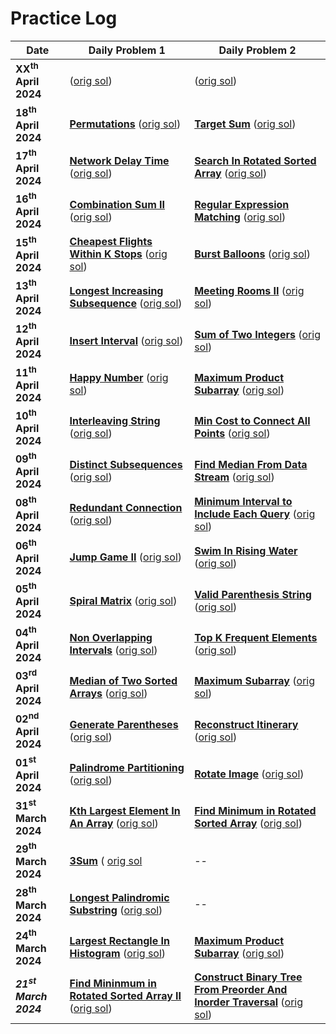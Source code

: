 # Practice Log

| Date | Daily Problem 1 | Daily Problem 2 |
| ---- | ---- | ---- |
| **XX<sup>th</sup> April 2024** | **[]()** ([orig sol]()) | **[]()** ([orig sol]()) |
| **18<sup>th</sup> April 2024** | **[Permutations](https://leetcode.com/problems/permutations/)** ([orig sol](https://github.com/shreyjain711/LC-Practice/blob/main/Backtracking/permutations.cpp)) | **[Target Sum](https://leetcode.com/problems/target-sum/)** ([orig sol](https://github.com/shreyjain711/LC-Practice/blob/main/2D%20Dynamic%20Programming/target_sum.cpp)) |
| **17<sup>th</sup> April 2024** | **[Network Delay Time](https://leetcode.com/problems/network-delay-time/)** ([orig sol](https://github.com/shreyjain711/LC-Practice/blob/main/Advanced%20Graphs/network_delay_time.cpp)) | **[Search In Rotated Sorted Array](https://leetcode.com/problems/search-in-rotated-sorted-array/)** ([orig sol](https://github.com/shreyjain711/LC-Practice/blob/main/Binary%20Search/search_in_rotated_arr.cpp)) |
| **16<sup>th</sup> April 2024** | **[Combination Sum II](https://leetcode.com/problems/combination-sum-ii/)** ([orig sol](https://github.com/shreyjain711/LC-Practice/blob/main/Backtracking/combination_sum_ii.cpp)) | **[Regular Expression Matching](https://leetcode.com/problems/regular-expression-matching/)** ([orig sol](https://github.com/shreyjain711/LC-Practice/blob/main/2D%20Dynamic%20Programming/regex_matching.cpp)) |
| **15<sup>th</sup> April 2024** | **[Cheapest Flights Within K Stops](https://leetcode.com/problems/cheapest-flights-within-k-stops/)** ([orig sol](https://github.com/shreyjain711/LC-Practice/blob/main/Advanced%20Graphs/cheapest_flights_k_stops.cpp)) | **[Burst Balloons](https://leetcode.com/problems/burst-balloons/)** ([orig sol](https://github.com/shreyjain711/LC-Practice/blob/main/2D%20Dynamic%20Programming/burst_balloons.cpp)) |
| **13<sup>th</sup> April 2024** | **[Longest Increasing Subsequence](https://leetcode.com/problems/longest-increasing-subsequence/)** ([orig sol](https://github.com/shreyjain711/LC-Practice/blob/main/1-D%20Dynamic%20Programming/longest_increasing_subseq.cpp)) | **[Meeting Rooms II](https://github.com/neetcode-gh/leetcode/blob/main/cpp/0253-meeting-rooms-ii.cpp)** ([orig sol](https://github.com/shreyjain711/LC-Practice/blob/main/Intervals/meeting_rooms_ii.cpp)) |
| **12<sup>th</sup> April 2024** | **[Insert Interval](https://leetcode.com/problems/insert-interval/)** ([orig sol](https://github.com/shreyjain711/LC-Practice/blob/main/Intervals/insert_intervals.cpp)) | **[Sum of Two Integers](https://leetcode.com/problems/sum-of-two-integers/)** ([orig sol](https://github.com/shreyjain711/LC-Practice/blob/main/Bit%20Manipulation/sum_of_two_integers.cpp)) |
| **11<sup>th</sup> April 2024** | **[Happy Number](https://leetcode.com/problems/happy-number/)** ([orig sol](https://github.com/shreyjain711/LC-Practice/blob/main/Math%20Geometry/happy_number.cpp)) | **[Maximum Product Subarray](https://leetcode.com/problems/maximum-product-subarray/)** ([orig sol](https://github.com/shreyjain711/LC-Practice/blob/main/1-D%20Dynamic%20Programming/max_prod_subarr.cpp)) |
| **10<sup>th</sup> April 2024** | **[Interleaving String](https://leetcode.com/problems/interleaving-string/)** ([orig sol](https://github.com/shreyjain711/LC-Practice/blob/main/2D%20Dynamic%20Programming/interleaving_strings.cpp)) | **[Min Cost to Connect All Points](https://leetcode.com/problems/min-cost-to-connect-all-points/)** ([orig sol](https://github.com/shreyjain711/LC-Practice/blob/main/Advanced%20Graphs/min_cost_connect_all.cpp)) |
| **09<sup>th</sup> April 2024** | **[Distinct Subsequences](https://leetcode.com/problems/distinct-subsequences/)** ([orig sol](https://github.com/shreyjain711/LC-Practice/blob/main/2D%20Dynamic%20Programming/distinct_subseq.cpp)) | **[Find Median From Data Stream](https://leetcode.com/problems/find-median-from-data-stream/)** ([orig sol](https://github.com/shreyjain711/LC-Practice/blob/main/Heap%20Priority%20Queue/median_from_stream.cpp)) |
| **08<sup>th</sup> April 2024** | **[Redundant Connection](https://leetcode.com/problems/redundant-connection/)** ([orig sol](https://github.com/shreyjain711/LC-Practice/blob/main/Graphs/redundant_connection.cpp)) | **[Minimum Interval to Include Each Query](https://leetcode.com/problems/minimum-interval-to-include-each-query/)** ([orig sol](https://github.com/shreyjain711/LC-Practice/blob/main/Intervals/min_interval_query.cpp)) |
| **06<sup>th</sup> April 2024** | **[Jump Game II](https://leetcode.com/problems/jump-game-ii/)** ([orig sol](https://github.com/shreyjain711/LC-Practice/blob/main/Greedy/jump_game_ii.cpp)) | **[Swim In Rising Water](https://leetcode.com/problems/swim-in-rising-water/)** ([orig sol](https://github.com/shreyjain711/LC-Practice/blob/main/Advanced%20Graphs/swim_rising_in_water.cpp)) |
| **05<sup>th</sup> April 2024** | **[Spiral Matrix](https://leetcode.com/problems/spiral-matrix/)** ([orig sol](https://github.com/shreyjain711/LC-Practice/blob/main/Math%20Geometry/spiral_matrix.cpp)) | **[Valid Parenthesis String](https://leetcode.com/problems/valid-parenthesis-string/)** ([orig sol](https://github.com/shreyjain711/LC-Practice/blob/main/Greedy/valid_parenthesis_string.cpp)) |
| **04<sup>th</sup> April 2024** | **[Non Overlapping Intervals](https://leetcode.com/problems/non-overlapping-intervals/)** ([orig sol](https://github.com/shreyjain711/LC-Practice/blob/main/Intervals/non_overlapping_intervals.cpp)) | **[Top K Frequent Elements](https://leetcode.com/problems/top-k-frequent-elements/)** ([orig sol](https://github.com/shreyjain711/LC-Practice/blob/main/Arrays%20and%20Hashing/top_k_freq.cpp)) |
| **03<sup>rd</sup> April 2024** | **[Median of Two Sorted Arrays](https://leetcode.com/problems/median-of-two-sorted-arrays/)** ([orig sol](https://github.com/shreyjain711/LC-Practice/blob/main/Binary%20Search/median_two_sorted_arr.cpp)) | **[Maximum Subarray](https://leetcode.com/problems/maximum-subarray/)** ([orig sol](https://github.com/shreyjain711/LC-Practice/blob/main/Greedy/max_subarr.cpp)) |
| **02<sup>nd</sup> April 2024** | **[Generate Parentheses](https://leetcode.com/problems/generate-parentheses/)** ([orig sol](https://github.com/shreyjain711/LC-Practice/blob/main/stack/gen_parentheses.cpp)) | **[Reconstruct Itinerary](https://leetcode.com/problems/reconstruct-itinerary/)** ([orig sol](https://github.com/shreyjain711/LC-Practice/blob/main/Advanced%20Graphs/reconstruct_itinerary.cpp)) |
| **01<sup>st</sup> April 2024** | **[Palindrome Partitioning](https://leetcode.com/problems/palindrome-partitioning/)** ([orig sol](https://github.com/shreyjain711/LC-Practice/blob/main/Backtracking/palindrome_partitioning.cpp)) | **[Rotate Image](https://leetcode.com/problems/rotate-image/)** ([orig sol](https://github.com/shreyjain711/LC-Practice/blob/main/Math%20Geometry/rotate_image.cpp)) |
| **31<sup>st</sup> March 2024** | **[Kth Largest Element In An Array](https://leetcode.com/problems/kth-largest-element-in-an-array/)** ([orig sol](https://github.com/shreyjain711/LC-Practice/blob/main/Heap%20Priority%20Queue/kth_largest.cpp)) | **[Find Minimum in Rotated Sorted Array](https://leetcode.com/problems/find-minimum-in-rotated-sorted-array/)** ([orig sol](https://github.com/shreyjain711/LC-Practice/blob/main/Binary%20Search/min_in_rotated_arr.cpp)) |
| **29<sup>th</sup> March 2024** | **[3Sum](https://leetcode.com/problems/3sum/)** ( [orig sol](https://github.com/shreyjain711/LC-Practice/blob/main/Two%20Pointers/3sum.cpp) | -- |
| **28<sup>th</sup> March 2024** | **[Longest Palindromic Substring](https://leetcode.com/problems/longest-palindromic-substring/)** ([orig sol](https://github.com/shreyjain711/LC-Practice/blob/main/1-D%20Dynamic%20Programming/longest_palindromic_substr.cpp)) | -- |
| **24<sup>th</sup> March 2024** | **[Largest Rectangle In Histogram](https://leetcode.com/problems/largest-rectangle-in-histogram/)** ([orig sol](https://github.com/shreyjain711/LC-Practice/blob/main/stack/largest_rect_in_histogram.cpp)) | **[Maximum Product Subarray](https://leetcode.com/problems/maximum-product-subarray/)** ([orig sol](https://github.com/shreyjain711/LC-Practice/blob/main/1-D%20Dynamic%20Programming/max_prod_subarr.cpp)) |
| ***21<sup>st</sup> March 2024*** | **[Find Mininmum in Rotated Sorted Array II](https://leetcode.com/problems/find-minimum-in-rotated-sorted-array-ii/)** ([orig sol](https://github.com/shreyjain711/LC-Practice/blob/main/Binary%20Search/min_in_rotated_arr.cpp)) | **[Construct Binary Tree From Preorder And Inorder Traversal](https://leetcode.com/problems/construct-binary-tree-from-preorder-and-inorder-traversal/)** ([orig sol](https://github.com/shreyjain711/LC-Practice/blob/20240321-practice/Trees/tree_from_pre_inorder.cpp)) |
